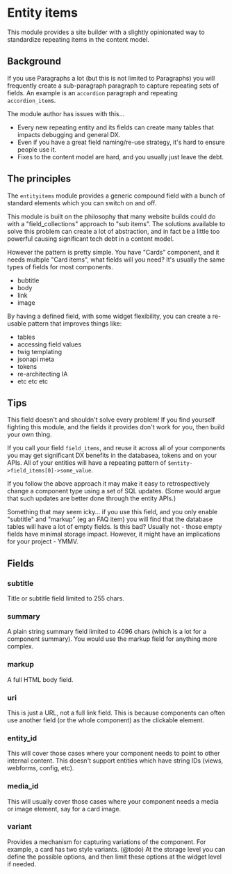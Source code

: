 # Entity items

This module provides a site builder with a slightly opinionated way to standardize
repeating items in the content model.

## Background

If you use Paragraphs a lot (but this is not limited to Paragraphs) you will
frequently create a sub-paragraph paragraph to capture repeating sets of
fields. An example is an `accordion` paragraph and repeating `accordion_item`s.

The module author has issues with this...

- Every new repeating entity and its fields can create many tables that impacts debugging and general DX.
- Even if you have a great field naming/re-use strategy, it's hard to ensure people use it.
- Fixes to the content model are hard, and you usually just leave the debt.

## The principles

The `entityitems` module provides a generic compound field with a bunch of standard
elements which you can switch on and off.

This module is built on the philosophy that many website builds could
do with a "field_collections" approach to "sub items". The solutions
available to solve this problem can create a lot of abstraction, and in fact
be a little too powerful causing significant tech debt in a content model.

However the pattern is pretty simple. You have "Cards" component, and it needs
multiple "Card items", what fields will you need? It's usually the same types
of fields for most components.

- bubtitle
- body
- link
- image

By having a defined field, with some widget flexibility, you can create a
re-usable pattern that improves things like:

- tables
- accessing field values
- twig templating
- jsonapi meta
- tokens
- re-architecting IA
- etc etc etc

## Tips

This field doesn't and shouldn't solve every problem! If you find yourself
fighting this module, and the fields it provides don't work for you, then
build your own thing.

If you call your field `field_items`, and reuse it across all of your components
you may get significant DX benefits in the databasea, tokens and on your APIs.
All of your entities will have a repeating pattern of `$entity->field_items[0]->some_value`.

If you follow the above approach it may make it easy to retrospectively change
a component type using a set of SQL updates. (Some would argue that such updates
are better done through the entity APIs.)

Something that may seem icky... if you use this field, and you only enable
"subtitle" and "markup" (eg an FAQ item) you will find that the database tables
will have a lot of empty fields. Is this bad? Usually not - those empty fields
have minimal storage impact. However, it might have an implications for your project - YMMV.

## Fields

### subtitle

Title or subtitle field limited to 255 chars.

### summary

A plain string summary field limited to 4096 chars (which is a lot for a component
summary). You would use the markup field for anything more complex.

### markup

A full HTML body field.

### uri

This is just a URL, not a full link field. This is because components can often
use another field (or the whole component) as the clickable element.

### entity_id

This will cover those cases where your component needs to point to other
internal content. This doesn't support entities which have string IDs
(views, webforms, config, etc).

### media_id

This will usually cover those cases where your component needs a media or
image element, say for a card image.

### variant

Provides a mechanism for capturing variations of the component. For example,
a card has two style variants. (@todo) At the storage level you can define
the possible options, and then limit these options at the widget level if
needed.
